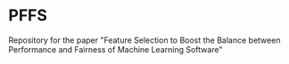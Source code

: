# PFFS
Repository for the paper "Feature Selection to Boost the Balance between Performance and Fairness of Machine Learning Software"
